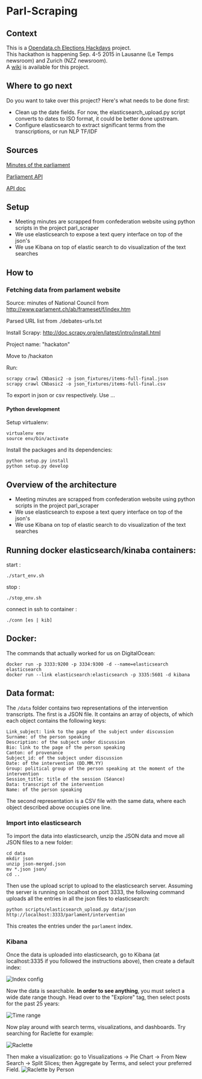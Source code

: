 # Parl-Scraping
## Context

This is a [Opendata.ch Elections Hackdays](http://make.opendata.ch/elections) project.  
This hackathon is happening Sep. 4-5 2015 in Lausanne (Le Temps newsroom) and Zurich (NZZ newsroom).  
A [wiki](http://make.opendata.ch/wiki/project:chparlscraping) is available for this project.  

## Where to go next

Do you want to take over this project? Here's what needs to be done first:

- Clean up the date fields. For now, the elasticsearch_upload.py script converts to dates to ISO format, 
it could be better done upstream.
- Configure elasticsearch to extract significant terms from the transcriptions, or run NLP TF/IDF

## Sources

[Minutes of the parliament](http://www.parlament.ch/ab/frameset/f/index.htm)

[Parliament API](http://ws.parlament.ch/)

[API doc](http://www.parlament.ch/e/dokumentation/webservices-opendata/Documents/webservices-info-dritte-e.pdf)

## Setup

- Meeting minutes are scrapped from confederation website using python scripts in the project parl_scraper
- We use elasticsearch to expose a text query interface on top of the json's
- We use Kibana on top of elastic search to do visualization of the text searches


## How to

### Fetching data from parlament website

Source: minutes of National Council from http://www.parlament.ch/ab/frameset/f/index.htm

Parsed URL list from ./debates-urls.txt

Install Scrapy: http://doc.scrapy.org/en/latest/intro/install.html

Project name: "hackaton"

Move to /hackaton

Run:

    scrapy crawl CNbasic2 -o json_fixtures/items-full-final.json
    scrapy crawl CNbasic2 -o json_fixtures/items-full-final.csv

To export in json or csv respectively. Use ...

#### Python development

Setup virtualenv:

    virtualenv env
    source env/bin/activate

Install the packages and its dependencies:

    python setup.py install
    python setup.py develop
    
## Overview of the architecture

- Meeting minutes are scrapped from confederation website using python scripts in the project parl_scraper
- We use elasticsearch to expose a text query interface on top of the json's
- We use Kibana on top of elastic search to do visualization of the text searches

## Running docker elasticsearch/kinaba containers:

start :

    ./start_env.sh

stop :

    ./stop_env.sh

    
connect in ssh to container :

    ./conn [es | kib]

## Docker:

The commands that actually worked for us on DigitalOcean:

    docker run -p 3333:9200 -p 3334:9300 -d --name=elasticsearch elasticsearch
    docker run --link elasticsearch:elasticsearch -p 3335:5601 -d kibana
    
    
## Data format:

The `/data` folder contains two representations of the intervention transcripts. The first is a JSON file. 
It contains an array of objects, of which each object contains the following keys:

    Link_subject: link to the page of the subject under discussion
    Surname: of the person speaking
    Description: of the subject under discussion
    Bio: link to the page of the person speaking
    Canton: of provenance
    Subject_id: of the subject under discussion
    Date: of the intervention (DD.MM.YY)
    Group: political group of the person speaking at the moment of the intervention
    Session_title: title of the session (Séance)
    Data: transcript of the intervention
    Name: of the person speaking
    
The second representation is a CSV file with the same data, where each object described above occupies one line.


### Import into elasticsearch

To import the data into elasticsearch, unzip the JSON data and move all JSON files to a new folder:

    cd data
    mkdir json
    unzip json-merged.json
    mv *.json json/
    cd ..
    
Then use the upload script to upload to the elasticsearch server. Assuming the server is running on localhost on port 
3333, the following command uploads all the entries in all the json files to elasticsearch:

    python scripts/elasticsearch_upload.py data/json http://localhost:3333/parlament/intervention
    
This creates the entries under the `parlament` index.

### Kibana

Once the data is uploaded into elasticsearch, go to Kibana (at localhost:3335 if you followed the instructions above), 
then create a default index:

![Index config](index_config.png "Index Configuration")

Now the data is searchable. **In order to see anything**, you must select a wide date range though. 
Head over to the "Explore" tag, then select posts for the past 25 years:

![Time range](time_range.png "Time range config")

Now play around with search terms, visualizations, and dashboards. Try searching for Raclette for example:

![Raclette](raclette.png "When was raclette mentionned?")

Then make a visualization: go to Visualizations -> Pie Chart -> From New Search -> Split Slices; 
then Aggregate by Terms, and select your preferred Field.
![Raclette by Person](darbelley.png "Who talks about Raclette?")


